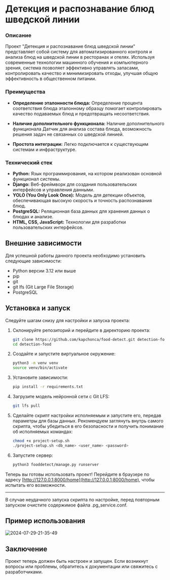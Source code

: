 # Детекция и распознавание блюд шведской линии

### Описание

Проект "Детекция и распознавание блюд шведской линии" представляет собой систему для автоматизированного контроля и анализа блюд на шведской линии в ресторанах и отелях. Используя современные технологии машинного обучения и компьютерного зрения, система позволяет эффективно управлять запасами, контролировать качество и минимизировать отходы, улучшая общую эффективность в общественном питании.

### Преимущества

- **Определение эталонности блюда:** Определение процента соответствия блюда эталонному образцу помогает контролировать качество подаваемых блюд и предотвращать несоответствия. 

- **Наличие дополнительного функционала:** Наличие дополнительного функционала
Датчик для анализа состава блюда, возможность решения задач не связанных со шведской линией.

- **Простота интеграции:** Легко подключается к существующим системам и инфраструктуре.

### Технический стек

- **Python:** Язык программирования, на котором реализован основной функционал системы.
- **Django:** Веб-фреймворк для создания пользовательских интерфейсов и управления данными.
- **YOLO (You Only Look Once):** Модель для детекции объектов, обеспечивающая высокую скорость и точность распознавания блюд.
- **PostgreSQL:** Реляционная база данных для хранения данных о блюдах и анализе.
- **HTML, CSS, JavaScript:** Технологии для разработки пользовательских интерфейсов.

## Внешние зависимости

Для успешной работы данного проекта необходимо установить следующие зависимости:

- Python версии 3.12 или выше
- pip
- git
- git lfs (Git Large File Storage)
- PostgreSQL

## Установка и запуск

Следуйте шагам снизу для настройки и запуска проекта:

1. Склонируйте репозиторий и перейдите в директорию проекта:
    ```sh
    git clone https://github.com/kapchonca/food-detect.git detection-food/
    cd detection-food
    ```

2. Создайте и запустите виртуальное окружение:
    ```sh
    python3 -m venv venv
    source venv/bin/activate
    ```    

3. Установите зависимости:
    ```sh
    pip install -r requirements.txt
    ```

4. Загрузите модель нейронной сети с Git LFS:
    ```sh
    git lfs pull
    ```

4. Сделайте скрипт настройки исполняемым и запустите его, передав параметры для базы данных. Рекомендуем заглянуть внутрь самого скрипта, чтобы убедиться в его безопасности и получить понимание об исполняемых командах:
    ```sh
    chmod +x project-setup.sh
    ./project-setup.sh <db_name> <user_name> <password>
    ```

5. Запустите сервер:
    ```sh
    python3 fooddetect/manage.py runserver
    ```

Теперь вы готовы использовать проект! Перейдите в браузере по адресу [http://127.0.0.1:8000/home](http://127.0.0.1:8000/home), чтобы испытать его возможности.

---
   В случае неудачного запуска скрипта по настройке, перед повторным запуском очистите содержимое файла .pg_service.conf.
   
## Пример использования
![2024-07-29-21-35-49](https://github.com/user-attachments/assets/ffc0da63-39ba-4b3c-92e9-ee4939f7f32c)

## Заключение

Проект теперь должен быть настроен и запущен. Если возникнут вопросы или проблемы, обратитесь к документации или свяжитесь с разработчиками.




